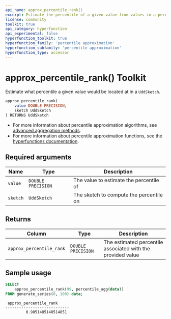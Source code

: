 ```yaml
---
api_name: approx_percentile_rank()
excerpt: Estimate the percentile of a given value from values in a percentile aggregate
license: community
toolkit: true
api_category: hyperfunction
api_experimental: false
hyperfunction_toolkit: true
hyperfunction_family: 'percentile approximation'
hyperfunction_subfamily: 'percentile approximation'
hyperfunction_type: accessor
---
```


# approx_percentile_rank()  <tag type="toolkit">Toolkit</tag>
Estimate what percentile a given value would be located at in a `UddSketch`.

```SQL
approx_percentile_rank(
    value DOUBLE PRECISION,
    sketch UddSketch
) RETURNS UddSketch
```

*   For more information about percentile approximation algorithms, see
    [advanced aggregation methods][advanced-agg].
*   For more information about percentile approximation functions, see the
    [hyperfunctions documentation][hyperfunctions-percentile-approx].

## Required arguments

|Name|Type|Description|
|---|---|---|
|`value`|`DOUBLE PRECISION`|The value to estimate the percentile of|
|`sketch`|`UddSketch`|The sketch to compute the percentile on|

## Returns

|Column|Type|Description|
|---|---|---|
|`approx_percentile_rank`|`DOUBLE PRECISION`|The estimated percentile associated with the provided value|

## Sample usage

```SQL
SELECT
    approx_percentile_rank(99, percentile_agg(data))
FROM generate_series(0, 100) data;
```
```output
 approx_percentile_rank
----------------------------
         0.9851485148514851
```


[hyperfunctions-percentile-approx]: timescaledb/:currentVersion:/how-to-guides/hyperfunctions/percentile-approx/
[advanced-agg]: /timescaledb/:currentVersion:/how-to-guides/hyperfunctions/percentile-approx/advanced-agg/
